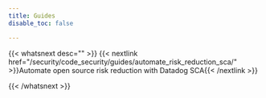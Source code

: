 ```yaml
---
title: Guides
disable_toc: false

---
```




{{< whatsnext desc="" >}}
    {{< nextlink href="/security/code_security/guides/automate_risk_reduction_sca/" >}}Automate open source risk reduction with Datadog SCA{{< /nextlink >}}

{{< /whatsnext >}}
